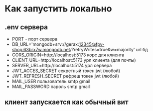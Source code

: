 # Как запустить локально

## .env сервера

- PORT - порт сервера
- DB_URL='mongodb+srv://gerax:12345@fpv-shop.63brx7w.mongodb.net/?retryWrites=true&w=majority' url бд
- CORS_ORIGIN=http://localhost:5173 корс для клиента
- CLIENT_URL=http://localhost:5173 урл клиента (для почты)
- SERVER_URL=http://localhost:5174 урл сервера
- JWT_ACCES_SECRET секретный токен jwt (любой)
- JWT_REFRESH_SECRET рефреш токен jwt (любой)
- MAIL_USER пользователь smtp gmail
- MAIL_PASSWORD пароль smtp gmail

## клиент запускается как обычный вит
